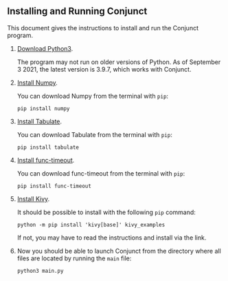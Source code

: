 ## Installing and Running Conjunct

This document gives the instructions to install and run the Conjunct program.




1. [Download Python3](https://www.python.org/downloads/).

    The program may not run on older versions of Python. As of September 3 2021, the latest version is 3.9.7, which works with Conjunct.




2. [Install Numpy](https://numpy.org/install/).

   You can download Numpy from the terminal with `pip`:

    ```
    pip install numpy
    ```

3. [Install Tabulate](https://pypi.org/project/tabulate/).

   You can download Tabulate from the terminal with `pip`:

    ```
    pip install tabulate
    ```

4. [Install func-timeout](https://pypi.org/project/func-timeout/).

   You can download func-timeout from the terminal with `pip`:

    ```
    pip install func-timeout
    ```

5. [Install Kivy](https://kivy.org/doc/stable/gettingstarted/installation.html).

   It should be possible to install with the following `pip` command:

    ```
    python -m pip install 'kivy[base]' kivy_examples
    ```
   If not, you may have to read the instructions and install via the link.


6. Now you should be able to launch Conjunct from the directory where all files are located by running the `main` file:

    ```
    python3 main.py
    ```
